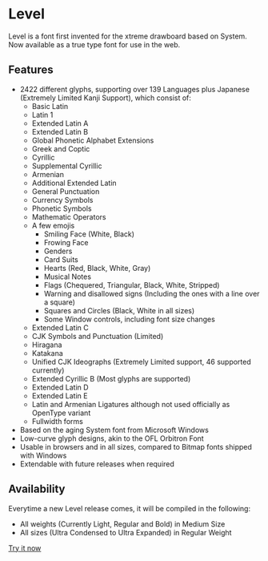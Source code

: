 # Level
Level is a font first invented for the xtreme drawboard based on System. Now available as a true type font for use in the web.

## Features
- 2422 different glyphs, supporting over 139 Languages plus Japanese (Extremely Limited Kanji Support), which consist of:
  - Basic Latin
  - Latin 1
  - Extended Latin A
  - Extended Latin B
  - Global Phonetic Alphabet Extensions
  - Greek and Coptic
  - Cyrillic
  - Supplemental Cyrillic
  - Armenian
  - Additional Extended Latin
  - General Punctuation
  - Currency Symbols
  - Phonetic Symbols
  - Mathematic Operators
  - A few emojis
    - Smiling Face (White, Black)
    - Frowing Face
    - Genders
    - Card Suits
    - Hearts (Red, Black, White, Gray)
    - Musical Notes
    - Flags (Chequered, Triangular, Black, White, Stripped)
    - Warning and disallowed signs (Including the ones with a line over a square)
    - Squares and Circles (Black, White in all sizes)
    - Some Window controls, including font size changes
  - Extended Latin C
  - CJK Symbols and Punctuation (Limited)
  - Hiragana
  - Katakana
  - Unified CJK Ideographs (Extremely Limited support, 46 supported currently)
  - Extended Cyrillic B (Most glyphs are supported)
  - Extended Latin D
  - Extended Latin E
  - Latin and Armenian Ligatures although not used officially as OpenType variant
  - Fullwidth forms
- Based on the aging System font from Microsoft Windows
- Low-curve glyph designs, akin to the OFL Orbitron Font
- Usable in browsers and in all sizes, compared to Bitmap fonts shipped with Windows
- Extendable with future releases when required

## Availability
Everytime a new Level release comes, it will be compiled in the following:
- All weights (Currently Light, Regular and Bold) in Medium Size
- All sizes (Ultra Condensed to Ultra Expanded) in Regular Weight

[Try it now](https://awikia.github.io/Level/Main.html)

